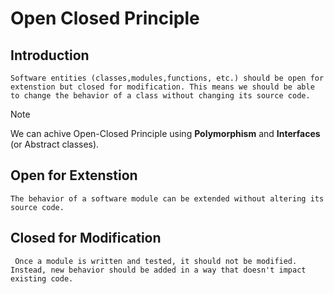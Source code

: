 # Open Closed Principle

## Introduction
    Software entities (classes,modules,functions, etc.) should be open for extenstion but closed for modification. This means we should be able to change the behavior of a class without changing its source code. 

> [!NOTE]
> We can achive Open-Closed Principle using **Polymorphism** and **Interfaces** (or Abstract classes).

## Open for Extenstion
    The behavior of a software module can be extended without altering its source code.

## Closed for Modification
     Once a module is written and tested, it should not be modified. Instead, new behavior should be added in a way that doesn't impact existing code.
